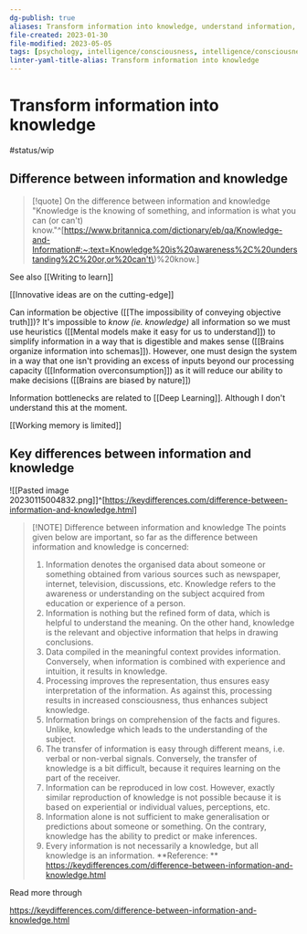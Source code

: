 ```yaml
---
dg-publish: true
aliases: Transform information into knowledge, understand information, analyze information, turn information into knowledge, difference between information and knowledge, difference between, information into knowledge, transformation of knowledge, integrate new knowledge, convert informationa and general knowledge into understanding, information into knowledge
file-created: 2023-01-30
file-modified: 2023-05-05
tags: [psychology, intelligence/consciousness, intelligence/consciousness, information, process/production, information, definition/difference, knowledge, information]
linter-yaml-title-alias: Transform information into knowledge
---
```


# Transform information into knowledge

#status/wip

## Difference between information and knowledge

> [!quote] On the difference between information and knowledge
> "Knowledge is the knowing of something, and information is what you can (or can't) know."^[https://www.britannica.com/dictionary/eb/qa/Knowledge-and-Information#:~:text=Knowledge%20is%20awareness%2C%20understanding%2C%20or,or%20can't\)%20know.]

See also [[Writing to learn]]

[[Innovative ideas are on the cutting-edge]]

Can information be objective ([[The impossibility of conveying objective truth]])? It's impossible to *know (ie. knowledge)* all information so we must use heuristics ([[Mental models make it easy for us to understand]]) to simplify information in a way that is digestible and makes sense ([[Brains organize information into schemas]]). However, one must design the system in a way that one isn't providing an excess of inputs beyond our processing capacity ([[Information overconsumption]]) as it will reduce our ability to make decisions ([[Brains are biased by nature]])

Information bottlenecks are related to [[Deep Learning]]. Although I don't understand this at the moment.

[[Working memory is limited]]

## Key differences between information and knowledge

![[Pasted image 20230115004832.png]]^[https://keydifferences.com/difference-between-information-and-knowledge.html]

> [!NOTE] Difference between information and knowledge
> The points given below are important, so far as the difference between information and knowledge is concerned:
>
> 1. Information denotes the organised data about someone or something obtained from various sources such as newspaper, internet, television, discussions, etc. Knowledge refers to the awareness or understanding on the subject acquired from education or experience of a person.
> 2. Information is nothing but the refined form of data, which is helpful to understand the meaning. On the other hand, knowledge is the relevant and objective information that helps in drawing conclusions.
> 3. Data compiled in the meaningful context provides information. Conversely, when information is combined with experience and intuition, it results in knowledge.
> 4. Processing improves the representation, thus ensures easy interpretation of the information. As against this, processing results in increased consciousness, thus enhances subject knowledge.
> 5. Information brings on comprehension of the facts and figures. Unlike, knowledge which leads to the understanding of the subject.
> 6. The transfer of information is easy through different means, i.e. verbal or non-verbal signals. Conversely, the transfer of knowledge is a bit difficult, because it requires learning on the part of the receiver.
> 7. Information can be reproduced in low cost. However, exactly similar reproduction of knowledge is not possible because it is based on experiential or individual values, perceptions, etc.
> 8. Information alone is not sufficient to make generalisation or predictions about someone or something. On the contrary, knowledge has the ability to predict or make inferences.
> 9. Every information is not necessarily a knowledge, but all knowledge is an information.
> **Reference: ** https://keydifferences.com/difference-between-information-and-knowledge.html

Read more through

https://keydifferences.com/difference-between-information-and-knowledge.html
